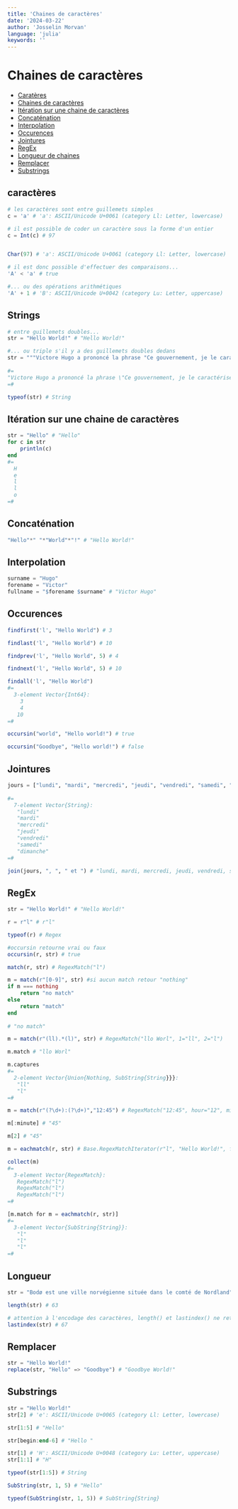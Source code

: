 ```yaml
---
title: 'Chaines de caractères'
date: '2024-03-22'
author: 'Josselin Morvan'
language: 'julia'
keywords: ''
---
```


# Chaines de caractères

- [Caratères](#caracteres)
- [Chaines de caractères](#strings)
- [Itération sur une chaine de caractères](#iteration-sur-une-chaine-de-caracteres)
- [Concaténation](#concaténation)
- [Interpolation](#interpolation)
- [Occurences](#occurences)
- [Jointures](#jointures)
- [RegEx](#regex)
- [Longueur de chaines](#longueur)
- [Remplacer](#remplacer)
- [Substrings](#substrings)

## caractères <a id="caracteres" href="">
```julia
# les caractères sont entre guillemets simples
c = 'a' # 'a': ASCII/Unicode U+0061 (category Ll: Letter, lowercase)

# il est possible de coder un caractère sous la forme d'un entier
c = Int(c) # 97


Char(97) # 'a': ASCII/Unicode U+0061 (category Ll: Letter, lowercase)

# il est donc possible d'effectuer des comparaisons...
'A' < 'a' # true

#... ou des opérations arithmétiques
'A' + 1 # 'B': ASCII/Unicode U+0042 (category Lu: Letter, uppercase)
```

## Strings <a id="strings" href="">

```julia
# entre guillemets doubles...
str = "Hello World!" # "Hello World!"

#... ou triple s'il y a des guillemets doubles dedans
str = """Victore Hugo a prononcé la phrase "Ce gouvernement, je le caractérise d'un mot : la police partout, la justice nulle part" le 17 juillet 1851."""
     
#=
"Victore Hugo a prononcé la phrase \"Ce gouvernement, je le caractérise d'un mot : la police partout, la justice nulle part\" le 17 juillet 1851."
=#

typeof(str) # String
```

## Itération sur une chaine de caractères <a id="iteration-sur-une-chaine-de-caracteres" href="">

```julia
str = "Hello" # "Hello"
for c in str
    println(c)
end
#=
  H
  e
  l
  l
  o
=#   
```

## Concaténation <a id="concaténation" href="">

```julia
"Hello"*" "*"World"*"!" # "Hello World!"
```

## Interpolation <a id="interpolation" href="">

```julia
surname = "Hugo"
forename = "Victor"
fullname = "$forename $surname" # "Victor Hugo"
```

## Occurences <a id="occurences" href="">

```julia
findfirst('l', "Hello World") # 3

findlast('l', "Hello World") # 10

findprev('l', "Hello World", 5) # 4

findnext('l', "Hello World", 5) # 10

findall('l', "Hello World")
#=
  3-element Vector{Int64}:
    3
    4
   10
=#

occursin("world", "Hello world!") # true

occursin("Goodbye", "Hello world!") # false
```

## Jointures <a id="jointures" href="">

```julia
jours = ["lundi", "mardi", "mercredi", "jeudi", "vendredi", "samedi", "dimanche"]
     
#=
  7-element Vector{String}:
   "lundi"
   "mardi"
   "mercredi"
   "jeudi"
   "vendredi"
   "samedi"
   "dimanche"
=#

join(jours, ", ", " et ") # "lundi, mardi, mercredi, jeudi, vendredi, samedi et dimanche"
```

## RegEx <a id="regex" href="">

```julia
str = "Hello World!" # "Hello World!"

r = r"l" # r"l"

typeof(r) # Regex

#occursin retourne vrai ou faux
occursin(r, str) # true

match(r, str) # RegexMatch("l")

m = match(r"[0-9]", str) #si aucun match retour "nothing"
if m === nothing
    return "no match"
else
    return "match"
end
     
# "no match"

m = match(r"(ll).*(l)", str) # RegexMatch("llo Worl", 1="ll", 2="l")

m.match # "llo Worl"

m.captures
#=     
  2-element Vector{Union{Nothing, SubString{String}}}:
   "ll"
   "l"
=#

m = match(r"(?\d+):(?\d+)","12:45") # RegexMatch("12:45", hour="12", minute="45")

m[:minute] # "45"

m[2] # "45"

m = eachmatch(r, str) # Base.RegexMatchIterator(r"l", "Hello World!", false)

collect(m)
#=
  3-element Vector{RegexMatch}:
   RegexMatch("l")
   RegexMatch("l")
   RegexMatch("l")
=#

[m.match for m = eachmatch(r, str)]
#=     
  3-element Vector{SubString{String}}:
   "l"
   "l"
   "l"
=#
```

## Longueur <a id="longueur" href="">

```julia
str = "Bodø est une ville norvégienne située dans le comté de Nordland"

length(str) # 63

# attention à l'encodage des caractères, length() et lastindex() ne retournent pas toujours le même résultat
lastindex(str) # 67
```

## Remplacer <a id="remplacer" href="">

```julia
str = "Hello World!"
replace(str, "Hello" => "Goodbye") # "Goodbye World!"
```

## Substrings <a id="substrings" href="">
```julia
str = "Hello World!"
str[2] # 'e': ASCII/Unicode U+0065 (category Ll: Letter, lowercase)

str[1:5] # "Hello"

str[begin:end-6] # "Hello "

str[1] # 'H': ASCII/Unicode U+0048 (category Lu: Letter, uppercase)
str[1:1] # "H"

typeof(str[1:5]) # String

SubString(str, 1, 5) # "Hello"

typeof(SubString(str, 1, 5)) # SubString{String}